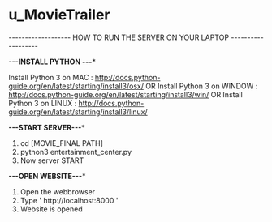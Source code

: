 # u_MovieTrailer

------------------- HOW TO RUN THE SERVER ON YOUR LAPTOP ------------------- 

****---INSTALL PYTHON ---*****

Install Python 3 on MAC : http://docs.python-guide.org/en/latest/starting/install3/osx/
OR Install Python 3 on WINDOW : http://docs.python-guide.org/en/latest/starting/install3/win/
OR Install Python 3 on LINUX : http://docs.python-guide.org/en/latest/starting/install3/linux/ 

****---START SERVER---*****
1. cd [MOVIE_FINAL PATH]
2. python3 entertainment_center.py
3. Now server START

****---OPEN WEBSITE---*****
1. Open the webbrowser
2. Type ' http://localhost:8000 '
3. Website is opened

